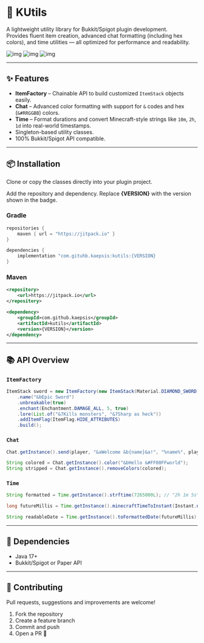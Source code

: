 # 🧱 KUtils

A lightweight utility library for Bukkit/Spigot plugin development.  
Provides fluent item creation, advanced chat formatting (including hex colors), and time utilities — all optimized for performance and readability.

![img](https://img.shields.io/github/stars/kaepsis/kutils)
![img](https://img.shields.io/github/v/release/kaepsis/kutils)
![img](https://img.shields.io/github/downloads/kaepsis/kutils/total)

---

## ✨ Features

- **ItemFactory** – Chainable API to build customized `ItemStack` objects easily.
- **Chat** – Advanced color formatting with support for `&` codes and hex (`&#RRGGBB`) colors.
- **Time** – Format durations and convert Minecraft-style strings like `10m`, `2h`, `1d` into real-world timestamps.
- Singleton-based utility classes.
- 100% Bukkit/Spigot API compatible.

---

## 📦 Installation

Clone or copy the classes directly into your plugin project.

Add the repository and dependency. Replace **{VERSION}** with the version shown in the badge.

### Gradle
```gradle
repositories {
    maven { url = "https://jitpack.io" }
}

dependencies {
    implementation "com.gituhb.kaepsis:kutils:{VERSION}
}
```

### Maven
```xml
<repository>
    <url>https://jitpack.io</url>
</repository>

<dependency>
    <groupId>com.github.kaepsis</groupId>
    <artifactId>kutils</artifactId>
    <version>{VERSION}</version>
</dependency>
```

---

## 📚 API Overview

### `ItemFactory`

```java
ItemStack sword = new ItemFactory(new ItemStack(Material.DIAMOND_SWORD))
    .name("&bEpic Sword")
    .unbreakable(true)
    .enchant(Enchantment.DAMAGE_ALL, 5, true)
    .lore(List.of("&7Kills monsters", "&7Sharp as heck"))
    .addItemFlag(ItemFlag.HIDE_ATTRIBUTES)
    .build();
```

### `Chat`

```java
Chat.getInstance().send(player, "&aWelcome &b{name}&a!", "%name%", player.getName());

String colored = Chat.getInstance().color("&bHello &#FF00FFworld");
String stripped = Chat.getInstance().removeColors(colored);
```

### `Time`

```java
String formatted = Time.getInstance().strftime(7265000L); // "2h 1m 5s"

long futureMillis = Time.getInstance().minecraftTimeToInstant(Instant.now(), "5m");

String readableDate = Time.getInstance().toFormattedDate(futureMillis);
```

---

## 🧪 Dependencies

- Java 17+
- Bukkit/Spigot or Paper API

---

## 🤝 Contributing

Pull requests, suggestions and improvements are welcome!

1. Fork the repository
2. Create a feature branch
3. Commit and push
4. Open a PR 🚀